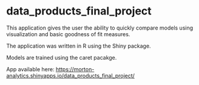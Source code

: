 # data_products_final_project

This application gives the user the ability to quickly compare models using visualization and basic goodness of fit measures.

The application was written in R using the Shiny package.

Models are trained using the caret pacakge.

App available here: https://morton-analytics.shinyapps.io/data_products_final_project/
